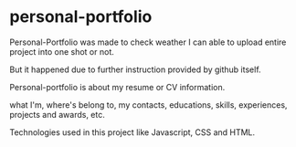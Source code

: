 # personal-portfolio
Personal-Portfolio was made to check weather I can able to upload entire project into one shot or not.

But it happened due to further instruction provided by github itself.

Personal-portfolio is about my resume or CV information.

what I'm, where's belong to, my contacts, educations, skills, experiences, projects and awards, etc.

Technologies used in this project like Javascript, CSS and HTML.
